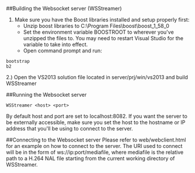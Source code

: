 ##Building the Websocket server (WSStreamer)
1. Make sure you have the Boost libraries installed and setup properly first:
   * Unzip boost libraries to C:\Program Files\boost\boost_1_58_0
   * Set the environment variable BOOSTROOT to wherever you've unzipped the files to. You may need to restart Visual Studio for the variable to take into effect.
   * Open command prompt and run:
```
bootstrap
b2
```

2.) Open the VS2013 solution file located in server/prj/win/vs2013 and build WSStreamer

##Running the Websocket server
```
WSStreamer <host> <port>
```

By default host and port are set to localhost:8082. If you want the server to be externally accessible, make sure you set the host to the hostname or IP address that you'll be using to connect to the server.

##Connecting to the Websocket server
Please refer to web/webclient.html for an example on how to connect to the server. The URI used to connect will be in the form of ws://ip:port/mediafile, where mediafile is the relative path to a H.264 NAL file starting from the current working directory of WSStreamer.